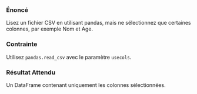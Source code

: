 ### Énoncé 

Lisez un fichier CSV en utilisant pandas, mais ne sélectionnez que certaines colonnes, par exemple Nom et Age.

### Contrainte 

Utilisez ```pandas.read_csv``` avec le paramètre ```usecols```.

### Résultat Attendu 

Un DataFrame contenant uniquement les colonnes sélectionnées.